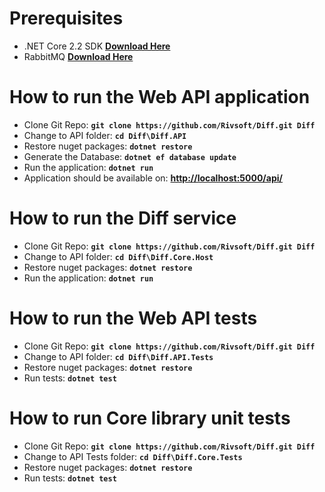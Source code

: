 Prerequisites
=============

* .NET Core 2.2 SDK **[Download Here](https://www.microsoft.com/net/download/dotnet-core/2.2)**
* RabbitMQ **[Download Here](https://www.rabbitmq.com/download.html)**
  
How to run the Web API application
==================================

* Clone Git Repo: **`git clone https://github.com/Rivsoft/Diff.git Diff`**
* Change to API folder: **`cd Diff\Diff.API`**
* Restore nuget packages: **`dotnet restore`**
* Generate the Database: **`dotnet ef database update`**
* Run the application: **`dotnet run`**
* Application should be available on: **[http://localhost:5000/api/](http://localhost:5000/api/)**

How to run the Diff service
==================================

* Clone Git Repo: **`git clone https://github.com/Rivsoft/Diff.git Diff`**
* Change to API folder: **`cd Diff\Diff.Core.Host`**
* Restore nuget packages: **`dotnet restore`**
* Run the application: **`dotnet run`**

How to run the Web API tests
============================

* Clone Git Repo: **`git clone https://github.com/Rivsoft/Diff.git Diff`**
* Change to API folder: **`cd Diff\Diff.API.Tests`**
* Restore nuget packages: **`dotnet restore`**
* Run tests: **`dotnet test`**

How to run Core library unit tests
==================================

* Clone Git Repo: **`git clone https://github.com/Rivsoft/Diff.git Diff`**
* Change to API Tests folder: **`cd Diff\Diff.Core.Tests`**
* Restore nuget packages: **`dotnet restore`**
* Run tests: **`dotnet test`**

